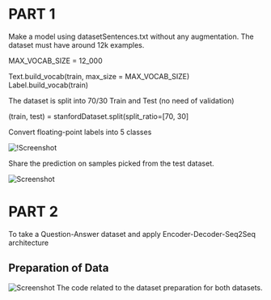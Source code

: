 # PART 1
Make a model using datasetSentences.txt without any augmentation.
The dataset must have around 12k examples.

MAX_VOCAB_SIZE = 12_000

Text.build_vocab(train, max_size = MAX_VOCAB_SIZE)
Label.build_vocab(train)

The dataset is split into 70/30 Train and Test (no need of validation)

(train, test) = stanfordDataset.split(split_ratio=[70, 30]

Convert floating-point labels into 5 classes 

![!Screenshot](![image](https://user-images.githubusercontent.com/55681983/123360714-67963600-d58b-11eb-8a2c-33e21ba45a35.png))


Share the prediction on samples picked from the test dataset.

![Screenshot](![image](https://user-images.githubusercontent.com/55681983/123361990-99100100-d58d-11eb-96c3-2ffa0c6b977e.png))


# PART 2

To take a Question-Answer dataset and apply Encoder-Decoder-Seq2Seq architecture

## Preparation of Data

![Screenshot](![image](https://user-images.githubusercontent.com/55681983/123367713-0fb1fc00-d598-11eb-885f-6216db556baa.png))
The code related to the dataset preparation for both datasets. 


